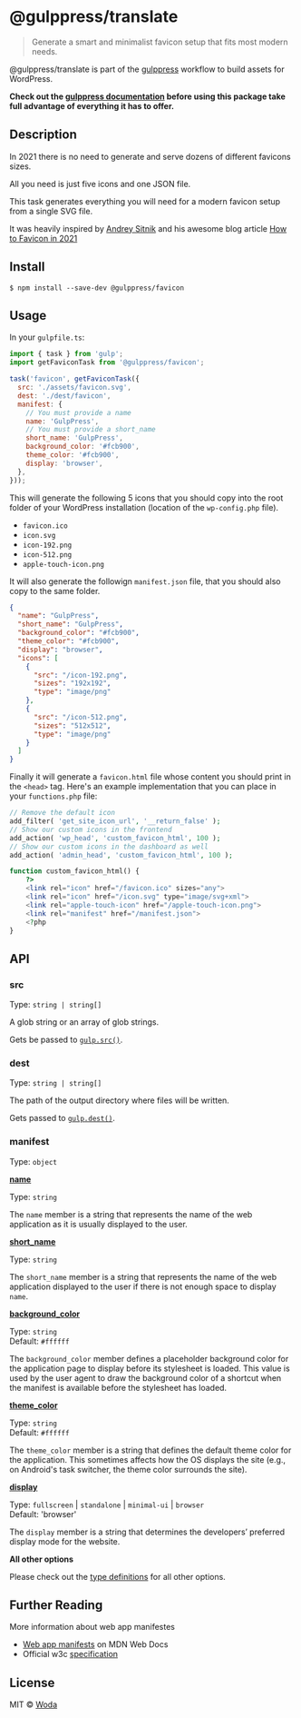 # @gulppress/translate

> Generate a smart and minimalist favicon setup that fits most modern needs.

@gulppress/translate is part of the [gulppress](https://github.com/wwwoda/gulppress) workflow to build assets for WordPress.

**Check out the [gulppress documentation](https://github.com/wwwoda/gulppress) before using this package take full advantage of everything it has to offer.**

## Description

In 2021 there is no need to generate and serve dozens of different favicons sizes.

All you need is just five icons and one JSON file.

This task generates everything you will need for a modern favicon setup from a single SVG file.

It was heavily inspired by [Andrey Sitnik](https://github.com/ai) and his awesome blog article [How to Favicon in 2021](https://evilmartians.com/chronicles/how-to-favicon-in-2021-six-files-that-fit-most-needs)

## Install

```
$ npm install --save-dev @gulppress/favicon
```

## Usage

In your `gulpfile.ts`:

```js
import { task } from 'gulp';
import getFaviconTask from '@gulppress/favicon';

task('favicon', getFaviconTask({
  src: './assets/favicon.svg',
  dest: './dest/favicon',
  manifest: {
    // You must provide a name
    name: 'GulpPress',
    // You must provide a short_name
    short_name: 'GulpPress',
    background_color: '#fcb900',
    theme_color: '#fcb900',
    display: 'browser',
  },
}));
```

This will generate the following 5 icons that you should copy into the root folder of your WordPress installation (location of the `wp-config.php` file).

- `favicon.ico`
- `icon.svg`
- `icon-192.png`
- `icon-512.png`
- `apple-touch-icon.png`

It will also generate the followign `manifest.json` file, that you should also copy to the same folder.

```json
{
  "name": "GulpPress",
  "short_name": "GulpPress",
  "background_color": "#fcb900",
  "theme_color": "#fcb900",
  "display": "browser",
  "icons": [
    {
      "src": "/icon-192.png",
      "sizes": "192x192",
      "type": "image/png"
    },
    {
      "src": "/icon-512.png",
      "sizes": "512x512",
      "type": "image/png"
    }
  ]
}
```

Finally it will generate a `favicon.html` file whose content you should print in the `<head>` tag. Here's an example implementation that you can place in your `functions.php` file:

```php
// Remove the default icon
add_filter( 'get_site_icon_url', '__return_false' );
// Show our custom icons in the frontend
add_action( 'wp_head', 'custom_favicon_html', 100 );
// Show our custom icons in the dashboard as well
add_action( 'admin_head', 'custom_favicon_html', 100 );

function custom_favicon_html() {
    ?>
    <link rel="icon" href="/favicon.ico" sizes="any">
    <link rel="icon" href="/icon.svg" type="image/svg+xml">
    <link rel="apple-touch-icon" href="/apple-touch-icon.png">
    <link rel="manifest" href="/manifest.json">
    <?php
}
```

## API

### src

Type: `string | string[]`

A glob string or an array of glob strings.

Gets  be passed to [`gulp.src()`](https://gulpjs.com/docs/en/api/src/).

### dest

Type: `string | string[]`

The path of the output directory where files will be written.

Gets passed to [`gulp.dest()`](https://gulpjs.com/docs/en/api/dest/).

### manifest

Type: `object`

[**name**](https://developer.mozilla.org/en-US/docs/Web/Manifest/name)

Type: `string`

The `name` member is a string that represents the name of the web application as it is usually displayed to the user.

[**short_name**](https://developer.mozilla.org/en-US/docs/Web/Manifest/short_name)

Type: `string`

The `short_name` member is a string that represents the name of the web application displayed to the user if there is not enough space to display `name`.

[**background_color**](https://developer.mozilla.org/en-US/docs/Web/Manifest/background_color)

Type: `string`\
Default: `#ffffff`

The `background_color` member defines a placeholder background color for the application page to display before its stylesheet is loaded. This value is used by the user agent to draw the background color of a shortcut when the manifest is available before the stylesheet has loaded.

[**theme_color**](https://developer.mozilla.org/en-US/docs/Web/Manifest/theme_color)

Type: `string`\
Default: `#ffffff`

The `theme_color` member is a string that defines the default theme color for the application. This sometimes affects how the OS displays the site (e.g., on Android's task switcher, the theme color surrounds the site).

[**display**](https://developer.mozilla.org/en-US/docs/Web/Manifest/display)

Type: `fullscreen` | `standalone` | `minimal-ui` | `browser`\
Default: 'browser'

The `display` member is a string that determines the developers’ preferred display mode for the website.

**All other options**

Please check out the [type definitions](https://github.com/wwwoda/gulppress/blob/master/packages/favicon/src/types.ts) for all other options.

## Further Reading

More information about web app manifestes

* [Web app manifests](https://developer.mozilla.org/en-US/docs/Web/Manifest) on MDN Web Docs
* Official w3c [specification](https://w3c.github.io/manifest/)

## License

MIT © [Woda](https://github.com/wwwoda)
